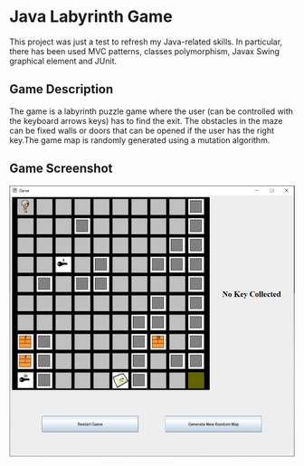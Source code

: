 # Java Labyrinth Game
This project was just a test to refresh my Java-related skills. In particular, there has been used MVC patterns, classes polymorphism,  Javax Swing graphical element and JUnit.  
## Game Description
The game is a labyrinth puzzle game where the user (can be controlled with the keyboard arrows keys) has to find the exit. The obstacles in the maze can be fixed walls or doors that can be opened if the user has the right key.The game map is randomly generated using a mutation algorithm.



## Game Screenshot
![alt text](https://raw.githubusercontent.com/umeer/Java-Game/master/Game_HUD.JPG)
